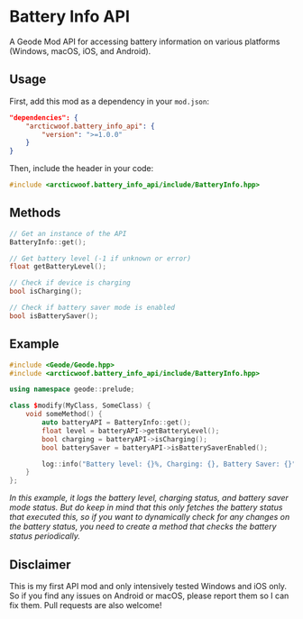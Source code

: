 # Battery Info API

A Geode Mod API for accessing battery information on various platforms (Windows, macOS, iOS, and Android).

## Usage

First, add this mod as a dependency in your `mod.json`:

```json
"dependencies": {
    "arcticwoof.battery_info_api": {
        "version": ">=1.0.0"
    }
}
```

Then, include the header in your code:

```cpp
#include <arcticwoof.battery_info_api/include/BatteryInfo.hpp>
```

## Methods

```cpp
// Get an instance of the API
BatteryInfo::get();

// Get battery level (-1 if unknown or error)
float getBatteryLevel();

// Check if device is charging
bool isCharging();

// Check if battery saver mode is enabled
bool isBatterySaver();

```

## Example

```cpp
#include <Geode/Geode.hpp>
#include <arcticwoof.battery_info_api/include/BatteryInfo.hpp>

using namespace geode::prelude;

class $modify(MyClass, SomeClass) {
    void someMethod() {
        auto batteryAPI = BatteryInfo::get();
        float level = batteryAPI->getBatteryLevel();
        bool charging = batteryAPI->isCharging();
        bool batterySaver = batteryAPI->isBatterySaverEnabled();

        log::info("Battery level: {}%, Charging: {}, Battery Saver: {}", level, charging ? "Yes" : "No", batterySaver ? "On" : "Off");
    }
};
```
*In this example, it logs the battery level, charging status, and battery saver mode status. But do keep in mind that this only fetches the battery status that executed this, so if you want to dynamically check for any changes on the battery status, you need to create a method that checks the battery status periodically.*

## Disclaimer
This is my first API mod and only intensively tested Windows and iOS only. So if you find any issues on Android or macOS, please report them so I can fix them. Pull requests are also welcome!